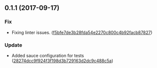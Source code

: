 <a name="0.1.1"></a>
## 0.1.1 (2017-09-17)


### Fix

* Fixing linter issues. ([f5bfe7de3b28fda54e2270c800c4b92facb87827](https://github.com/advanced-rest-client/websocket-request/commit/f5bfe7de3b28fda54e2270c800c4b92facb87827))

### Update

* Added sauce configuration for tests ([28274dcc9f924f3f198d3b729163d2dc9c488c5a](https://github.com/advanced-rest-client/websocket-request/commit/28274dcc9f924f3f198d3b729163d2dc9c488c5a))



